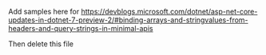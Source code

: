 Add samples here for https://devblogs.microsoft.com/dotnet/asp-net-core-updates-in-dotnet-7-preview-2/#binding-arrays-and-stringvalues-from-headers-and-query-strings-in-minimal-apis

Then delete this file